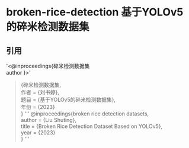 # broken-rice-detection 基于YOLOv5的碎米检测数据集




## 引用  
'<@inproceedings{碎米检测数据集  
author
}>'  
>{碎米检测数据集,  
>作者 = {刘书婷},  
>题目 = {基于YOLOv5的碎米检测数据集},  
>年份 = {2023}  
>}
'''
@inproceedings{broken rice detection datasets,  
author      = {Liu Shuting},  
title       = {Broken Rice Detection Dataset Based on YOLOv5},  
year        = {2023}  
}
'''
